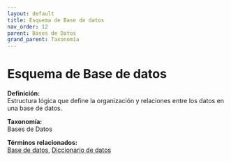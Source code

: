 ```yaml
---
layout: default
title: Esquema de Base de datos
nav_order: 12
parent: Bases de Datos
grand_parent: Taxonomía
---
```


# Esquema de Base de datos

**Definición:**  
Estructura lógica que define la organización y relaciones entre los datos en una base de datos.

**Taxonomía:**  
Bases de Datos

**Términos relacionados:**  
[Base de datos](https://maleniski.github.io/diccionario-angl-tec-mx/docs/taxonomia/base-de-datos/base-de-datos.html), [Diccionario de datos](https://maleniski.github.io/diccionario-angl-tec-mx/docs/taxonomia/diccionario-de-datos/diccionario-de-datos.html)
